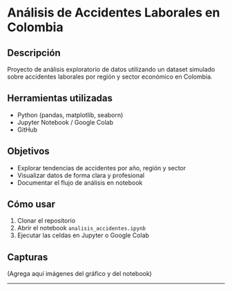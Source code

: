 # Análisis de Accidentes Laborales en Colombia

## Descripción
Proyecto de análisis exploratorio de datos utilizando un dataset simulado sobre accidentes laborales por región y sector económico en Colombia.

## Herramientas utilizadas
- Python (pandas, matplotlib, seaborn)
- Jupyter Notebook / Google Colab
- GitHub

## Objetivos
- Explorar tendencias de accidentes por año, región y sector
- Visualizar datos de forma clara y profesional
- Documentar el flujo de análisis en notebook

## Cómo usar
1. Clonar el repositorio
2. Abrir el notebook `analisis_accidentes.ipynb`
3. Ejecutar las celdas en Jupyter o Google Colab

## Capturas
(Agrega aquí imágenes del gráfico y del notebook)

---
